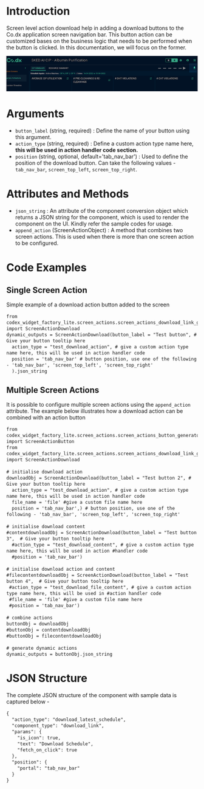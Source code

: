 # Introduction

Screen level action download help in adding a download buttons to the Co.dx application screen navigation bar. This button action can be customized bases on the business logic that needs to be performed when the button is clicked. In this documentation, we will focus on the former.

![Screen Action Download](./images/download_button_screen_action.png)

# Arguments


- `button_label` (string, required) : Define the name of your button using this argument.
- `action_type` (string, required) :  Define a custom action type name here, **this will be used in action handler code section.**
- `position` (string, optional, default='tab_nav_bar') : Used to define the position of the download button. Can take the following values - `tab_nav_bar`, `screen_top_left`, `screen_top_right`.


# Attributes and Methods

- `json_string` : An attribute of the component conversion object which returns a JSON string for the component, which is used to render the component on the UI. Kindly refer the sample codes for usage.
- `append_action` (ScreenActionObject) : A method that combines two screen actions. This is used when there is more than one screen action to be configured.


# Code Examples

## Single Screen Action
Simple example of a download action button added to the screen

```
from codex_widget_factory_lite.screen_actions.screen_actions_download_link_generator import ScreenActionDownload
dynamic_outputs = ScreenActionDownload(button_label = "Test button", # Give your button tooltip here
  action_type = "test_download_action", # give a custom action type name here, this will be used in action handler code
  position = 'tab_nav_bar' # button position, use one of the following - 'tab_nav_bar', 'screen_top_left', 'screen_top_right'
  ).json_string
```

## Multiple Screen Actions

It is possible to configure multiple screen actions using the `append_action` attribute. The example below illustrates how a download action can be combined with an action button

```
from codex_widget_factory_lite.screen_actions.screen_actions_button_generator import ScreenActionButton
from codex_widget_factory_lite.screen_actions.screen_actions_download_link_generator import ScreenActionDownload

# initialise download action
downloadObj = ScreenActionDownload(button_label = "Test button 2", # Give your button tooltip here
  action_type = "test_download_action", # give a custom action type name here, this will be used in action handler code
  file_name = 'file' #give a custom file name here
  position = 'tab_nav_bar',) # button position, use one of the following - 'tab_nav_bar', 'screen_top_left', 'screen_top_right'

# initialise download content
#contentdownloadObj = ScreenActionDownload(button_label = "Test button 3",  # Give your button tooltip here
  #action_type = "test_download_content", # give a custom action type name here, this will be used in action #handler code
  #position = 'tab_nav_bar')

# initialise download action and content
#filecontentdownloadObj = ScreenActionDownload(button_label = "Test button 4",  # Give your button tooltip here
 #action_type = "test_download_file_content", # give a custom action type name here, this will be used in #action handler code
 #file_name = 'file' #give a custom file name here
 #position = 'tab_nav_bar')

# combine actions
buttonObj = downloadObj
#buttonObj = contentdownloadObj
#buttonObj = filecontentdownloadObj

# generate dynamic actions
dynamic_outputs = buttonObj.json_string
```

# JSON Structure

The complete JSON structure of the component with sample data is captured below -

```
{
  "action_type": "download_latest_schedule",
  "component_type": "download_link",
  "params": {
    "is_icon": true,
    "text": "Download Schedule",
    "fetch_on_click": true
  },
  "position": {
    "portal": "tab_nav_bar"
  }
}
```
